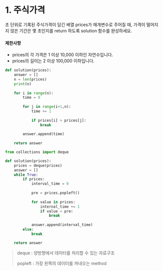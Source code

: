 # 1. 주식가격
초 단위로 기록된 주식가격이 담긴 배열 prices가 매개변수로 주어질 때, 가격이 떨어지지 않은 기간은 몇 초인지를 return 하도록 solution 함수를 완성하세요.

#### 제한사항
* prices의 각 가격은 1 이상 10,000 이하인 자연수입니다.
* prices의 길이는 2 이상 100,000 이하입니다.

```python
def solution(prices):
    answer = []
    n = len(prices)
    print(n)
    
    for i in range(n):
        time = 0
        
        for j in range(i+1,n):
            time += 1
            
            if prices[i] > prices[j]:
                break
                
        answer.append(time)
    
    return answer
```



```python
from collections import deque

def solution(prices):
    prices = deque(prices)
    answer = []
    while True:
        if prices:
            interval_time = 0
            
            pre = prices.popleft()
           
            for value in prices:
                internal_time += 1
                if value < pre:
                    break
                
            answer.append(interval_time)
        else:
            break

    return answer

```

> deque : 양방향에서 데이터를 처리할 수 있는 자료구조
>
> popleft : 가장 왼쪽의 데이터를 꺼내오는 method